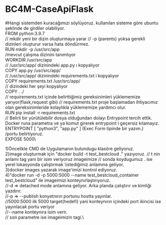 # BC4M-CaseApiFlask

#Hangi sistemden kuracağımızı söylüyoruz. kullanılan sisteme göre ubuntu şeklinde de girdiler olabiliyor.\
FROM python:3.9.7\
// mkdir yeni bir dizin oluşturmaya yarar // -p (parents) yoksa gerekli dizinleri oluşturur varsa hata döndürmez.\
RUN mkdir -p /usr/src/app\
/mevcut çalışma dizinini tanımlıyor \
WORKDIR /usr/src/app\
//  /usr/src/app/ dizinindeki app.py ı kopyalıyor\
COPY app.py /usr/src/app/\
//  /usr/src/app/ dizinindeki requirements.txt i kopyalıyor\
COPY requirements.txt /usr/src/app/\
// dizindeki her şeyi kopyalıyor\
COPY . ./\
// requirements.txt içinde belirttiğimiz gereksinimleri yüklememize yarıyor(flask,request gibi) // requirements.txt proje başlamadan ihtiyacımız olan gereksinimleride kolaylıkla yüklememize yardımcı olur.\
RUN pip install -r requirements.txt\
// Belirli bir yürütülebilir dosya olduğundan dolayı Entrypoint tercih ettik. Docker runa parametra ve ya komut girerek entrypoint i geçersiz kılamayız.\
ENTRYPOINT [ "python3", "app.py" ] (Exec Form tipinde bir yazım.)\
/portu belirtiyoruz.\
EXPOSE 5000\


1)Öncelikle CMD de Uygulamanın bulundugu klasöre geliyoruz.\
2)image oluşturmak için "docker build -t test_bestcloud ." yazıyoruz. // t nin anlamı tag yani bir isim veriyoruz imageimize // sonda koydugumuz . ise yerel lokasyonda çalıştırmak \istediğimiz anlamına geliyor.\
3)docker images yazarak image'imizi kontrol ediyoruz.\
4)"docker run -d -p 5000:5000 --name test_bestcloud_container test_bestcloud" ile imageimizi konteynırlaştırıyoruz. \
//-d =>  detached mode anlamına geliyor. Arka planda çalıştırır ve kimliği yazdırır.\
//-p => --publish konyetnırın portunu hostta yayınlar. \
//5000:5000 ilk 5000 target(hedefi) yani konteynırın içindeki port ikincisi ise yayınlacak portu veriyor\
//--name konteynıra isim verir.\
// son parametre ise imageimizin tagi.\
